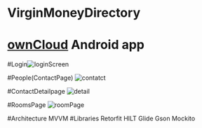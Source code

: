 # VirginMoneyDirectory
# [ownCloud](https://owncloud.org) Android app

#Login![loginScreen](https://github.com/yowee/VirginMoneyDirectory/assets/14086636/1a6a33e8-7a5a-4212-9201-b45830b6b082)

#People(ContactPage) 
![contatct](https://github.com/yowee/VirginMoneyDirectory/assets/14086636/fcd49a5d-cf90-4901-ad9b-676a68d3d2b4)

#ContactDetailpage
![detail](https://github.com/yowee/VirginMoneyDirectory/assets/14086636/52c4cbf1-6a9f-4729-8e30-3f896ce7870b)

#RoomsPage
![roomPage](https://github.com/yowee/VirginMoneyDirectory/assets/14086636/98b2588c-c33d-45a7-81c0-f4101f54d7e0)





#Architecture 
MVVM
#Libraries 
Retorfit
HILT
Glide
Gson
Mockito



